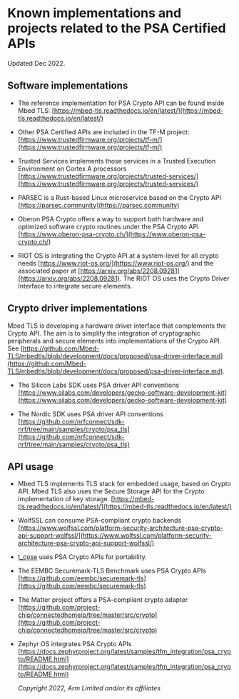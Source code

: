 <!--
SPDX-FileCopyrightText: Copyright 2022 Arm Limited and/or its affiliates <open-source-office@arm.com>
SPDX-License-Identifier: CC-BY-SA-4.0
-->

# Known implementations and projects related to the PSA Certified APIs

Updated Dec 2022.
 
## Software implementations

- The reference implementation for PSA Crypto API can be found inside Mbed TLS:
  [https://mbed-tls.readthedocs.io/en/latest/](https://mbed-tls.readthedocs.io/en/latest/)

- Other PSA Certified APIs are included in the TF-M project:
  [https://www.trustedfirmware.org/projects/tf-m/](https://www.trustedfirmware.org/projects/tf-m/)

- Trusted Services implements those services in a Trusted Execution Environment on Cortex A processors
  [https://www.trustedfirmware.org/projects/trusted-services/](https://www.trustedfirmware.org/projects/trusted-services/)

- PARSEC is a Rust-based Linux microservice based on the Crypto API
  [https://parsec.community](https://parsec.community)

- Oberon PSA Crypto offers a way to support both hardware and optimized software crypto routines under the PSA Crypto API
  [https://www.oberon-psa-crypto.ch/](https://www.oberon-psa-crypto.ch/)

- RIOT OS is integrating the Crypto API at a system-level for all crypto needs
  [https://www.riot-os.org/](https://www.riot-os.org/) and the associated paper at [https://arxiv.org/abs/2208.09281](https://arxiv.org/abs/2208.09281). The RIOT OS uses the Crypto Driver Interface to integrate secure elements.


## Crypto driver implementations

Mbed TLS is developing a hardware driver interface that complements the Crypto API. The aim is to simplify the integration of cryptographic peripherals and secure elements into implementations of the Crypto API. See [https://github.com/Mbed-TLS/mbedtls/blob/development/docs/proposed/psa-driver-interface.md](https://github.com/Mbed-TLS/mbedtls/blob/development/docs/proposed/psa-driver-interface.md).

- The Silicon Labs SDK uses PSA driver API conventions
  [https://www.silabs.com/developers/gecko-software-development-kit](https://www.silabs.com/developers/gecko-software-development-kit)

- The Nordic SDK uses PSA driver API conventions
  [https://github.com/nrfconnect/sdk-nrf/tree/main/samples/crypto/psa_tls](https://github.com/nrfconnect/sdk-nrf/tree/main/samples/crypto/psa_tls)
 
 
## API usage

- Mbed TLS implements TLS stack for embedded usage, based on Crypto API. Mbed TLS also uses the Secure Storage API for the Crypto implementation of key storage.
  [https://mbed-tls.readthedocs.io/en/latest/](https://mbed-tls.readthedocs.io/en/latest/)

- WolfSSL can consume PSA-compliant crypto backends
  [https://www.wolfssl.com/platform-security-architecture-psa-crypto-api-support-wolfssl/](https://www.wolfssl.com/platform-security-architecture-psa-crypto-api-support-wolfssl/)

- [t_cose](https://github.com/laurencelundblade/t_cose) uses PSA Crypto APIs for portability.

- The EEMBC Securemark-TLS Benchmark uses PSA Crypto APIs
  [https://github.com/eembc/securemark-tls](https://github.com/eembc/securemark-tls)

- The Matter project offers a PSA-compliant crypto adapter
  [https://github.com/project-chip/connectedhomeip/tree/master/src/crypto](https://github.com/project-chip/connectedhomeip/tree/master/src/crypto)

- Zephyr OS integrates PSA Crypto APIs
  [https://docs.zephyrproject.org/latest/samples/tfm_integration/psa_crypto/README.html](https://docs.zephyrproject.org/latest/samples/tfm_integration/psa_crypto/README.html)
  
  *Copyright 2022, Arm Limited and/or its affiliates*


